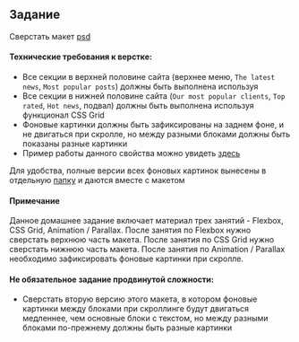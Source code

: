 ## Задание

Сверстать макет [psd](Design_Architecture.psd)

#### Технические требования к верстке:
- Все секции в верхней половине сайта (верхнее меню, `The latest news`, `Most popular posts`) должны быть выполнена используя   
- Все секции в нижней половине сайта (`Our most popular clients`, `Top rated`, `Hot news`, подвал) должны быть выполнена используя функционал CSS Grid
- Фоновые картинки должны быть зафиксированы на заднем фоне, и не двигаться при скролле, но между разными блоками должны быть показаны разные картинки
- Пример работы данного свойства можно увидеть [здесь](./Preview.gif)  

Для удобства, полные версии всех фоновых картинок вынесены в отдельную [папку](img) и даются вместе с макетом 

#### Примечание
Данное домашнее задание включает материал трех занятий - Flexbox, CSS Grid, Animation / Parallax. После занятия по Flexbox нужно сверстать верхнюю часть макета. После занятия по CSS Grid нужно сверстать нижнюю часть макета. После занятия по Animation / Parallax необходимо зафиксировать фоновые картинки при скролле.

#### Не обязательное задание продвинутой сложности:
- Сверстать вторую версию этого макета, в котором фоновые картинки между блоками при скроллинге будут двигаться медленнее, чем основные блоки с текстом, но между разными блоками по-прежнему должны быть разные картинки